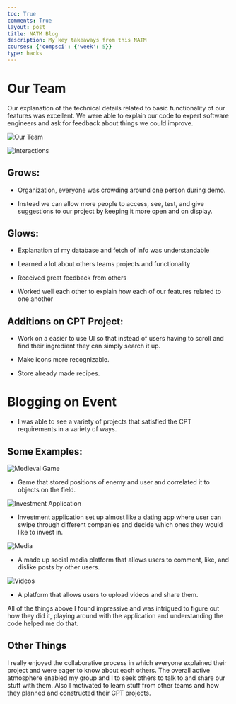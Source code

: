 ```yaml
---
toc: True
comments: True
layout: post 
title: NATM Blog
description: My key takeaways from this NATM
courses: {'compsci': {'week': 5}}
type: hacks
---
```


# Our Team

Our explanation of the technical details related to basic functionality of our features was excellent. We were able to explain our code to expert software engineers and ask for feedback about things we could improve. 

![Our Team](https://files.catbox.moe/h4l2co.png)

![Interactions](https://files.catbox.moe/702dow.png)

## Grows:

- Organization, everyone was crowding around one person during demo.

- Instead we can allow more people to access, see, test, and give suggestions to our project by keeping it more open and on display.

## Glows:

- Explanation of my database and fetch of info was understandable

- Learned a lot about others teams projects and functionality

- Received great feedback from others

- Worked well each other to explain how each of our features related to one another

## Additions on CPT Project:

- Work on a easier to use UI so that instead of users having to scroll and find their ingredient they can simply search it up.

- Make icons more recognizable.

- Store already made recipes.

# Blogging on Event

- I was able to see a variety of projects that satisfied the CPT requirements in a variety of ways.

## Some Examples:

![Medieval Game](https://files.catbox.moe/2wisay.JPG)

- Game that stored positions of enemy and user and correlated it to objects on the field.

![Investment Application](https://files.catbox.moe/9rm3xz.JPG)

- Investment application set up almost like a dating app where user can swipe through different companies and decide which ones they would like to invest in.

![Media](https://files.catbox.moe/m5uz2a.JPG)

- A made up social media platform that allows users to comment, like, and dislike posts by other users. 

![Videos](https://files.catbox.moe/vxe2hs.JPG)

- A platform that allows users to upload videos and share them. 

All of the things above I found impressive and was intrigued to figure out how they did it, playing around with the application and understanding the code helped me do that. 

## Other Things

I really enjoyed the collaborative process in which everyone explained their project and were eager to know about each others. The overall active atmosphere enabled my group and I to seek others to talk to and share our stuff with them. Also I motivated to learn stuff from other teams and how they planned and constructed their CPT projects.  
